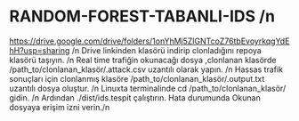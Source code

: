 # RANDOM-FOREST-TABANLI-IDS /n
https://drive.google.com/drive/folders/1onYhMj5ZlGNTcoZ76tbEvoyrkqgYdEhH?usp=sharing /n
Drive linkinden klasörü indirip clonladığını repoya klasörü taşıyın. /n
Real time trafiğin okunacağı dosya ,clonlanan klasörde /path_to/clonlanan_klasör/.attack.csv uzantılı olarak yapın. /n
Hassas trafik sonuçları için clonlanmış klasöre /path_to/clonlanan_klasör/.output.txt uzantılı dosya oluştur. /n
Linuxta terminalinde cd  /path_to/clonlanan_klasör/ gidin. /n
Ardından ./dist/ids.tespit çalıştırın. Hata durumunda  Okunan dosyaya erişim izni verin./n



